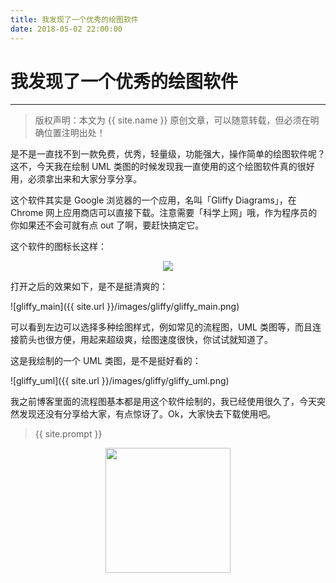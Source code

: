 ```yaml
---
title: 我发现了一个优秀的绘图软件
date: 2018-05-02 22:00:00
---
```

# 我发现了一个优秀的绘图软件
***
> 版权声明：本文为 {{ site.name }} 原创文章，可以随意转载，但必须在明确位置注明出处！

是不是一直找不到一款免费，优秀，轻量级，功能强大，操作简单的绘图软件呢？这不，今天我在绘制 UML 类图的时候发现我一直使用的这个绘图软件真的很好用，必须拿出来和大家分享分享。

这个软件其实是 Google 浏览器的一个应用，名叫「Gliffy Diagrams」，在 Chrome 网上应用商店可以直接下载。注意需要「科学上网」哦，作为程序员的你如果还不会可就有点 out 了啊，要赶快搞定它。

这个软件的图标长这样：

<div  align="center">
<img src="http://cdeveloper.cn/images/gliffy/gliffy.png"/>
</div>

打开之后的效果如下，是不是挺清爽的：

![gliffy_main]({{ site.url }}/images/gliffy/gliffy_main.png)

可以看到左边可以选择多种绘图样式，例如常见的流程图，UML 类图等，而且连接箭头也很方便，用起来超级爽，绘图速度很快，你试试就知道了。

这是我绘制的一个 UML 类图，是不是挺好看的：

![gliffy_uml]({{ site.url }}/images/gliffy/gliffy_uml.png)

我之前博客里面的流程图基本都是用这个软件绘制的，我已经使用很久了，今天突然发现还没有分享给大家，有点惊讶了。Ok，大家快去下载使用吧。

> {{ site.prompt }}

<div  align="center">
<img src="http://cdeveloper.cn/images/wechart.jpg" width = "200" height = "200"/>
